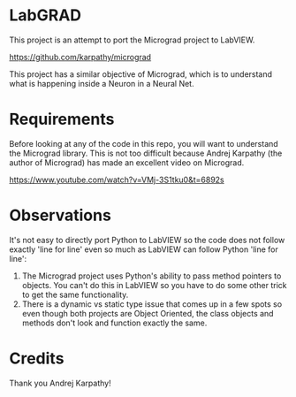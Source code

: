 # LabGRAD
This project is an attempt to port the Micrograd project to LabVIEW.

https://github.com/karpathy/micrograd

This project has a similar objective of Micrograd, which is to understand what is happening inside a Neuron in a Neural Net. 

# Requirements 
Before looking at any of the code in this repo, you will want to understand the Micrograd library. This is not too difficult because Andrej Karpathy (the author of Micrograd) has made an excellent video on Micrograd. 

https://www.youtube.com/watch?v=VMj-3S1tku0&t=6892s

# Observations
It's not easy to directly port Python to LabVIEW so the code does not follow exactly 'line for line' even so much as LabVIEW can follow Python 'line for line':
1) The Micrograd project uses Python's ability to pass method pointers to objects. You can't do this in LabVIEW so you have to do some other trick to get the same functionality. 
2) There is a dynamic vs static type issue that comes up in a few spots so even though both projects are Object Oriented, the class objects and methods don't look and function exactly the same. 

# Credits 
Thank you Andrej Karpathy! 
